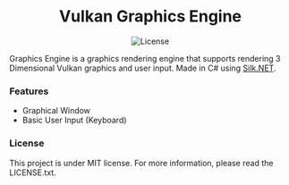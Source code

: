 <div align="center">
    <h1> Vulkan Graphics Engine </h1>
    <img alt=License  src="https://img.shields.io/badge/license-MIT-blue"></img>
</div>

Graphics Engine is a graphics rendering engine that supports rendering 3 Dimensional Vulkan graphics and user input. Made in C# using [Silk.NET](https://github.com/dotnet/Silk.NET).

### Features
- Graphical Window
- Basic User Input (Keyboard)

### License
This project is under MIT license. For more information, please read the LICENSE.txt.
